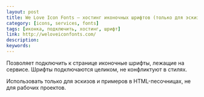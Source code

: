 ```yaml
---
layout: post
title: We Love Icon Fonts — хостинг иконочных шрифтов (только для эскизов!)
category: [icons, services, fonts]
tags: [иконка, подключить, хостинг, шрифт]
link: http://weloveiconfonts.com/
description:
keywords:
---
```


<p>Позволяет подключить к странице иконочные шрифты, лежащие на сервисе. Шрифты подключаются целиком, не конфликтуют в стилях. </p>
<p>Использовать только для эскизов и примеров в HTML-песочницах, не для рабочих проектов.</p>

